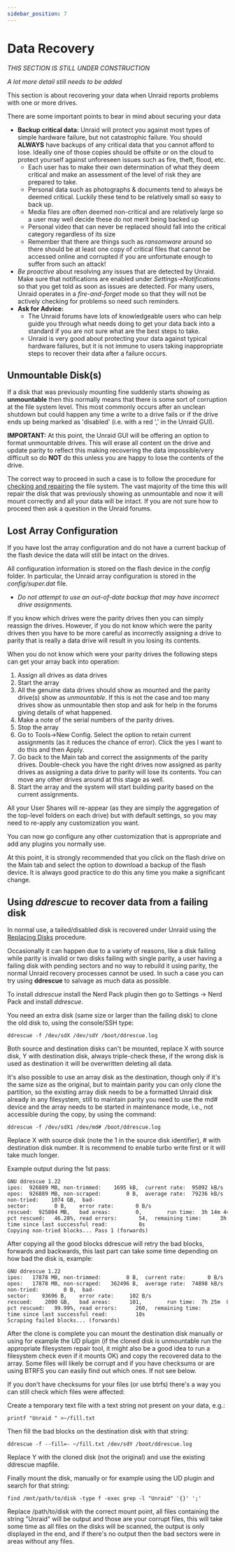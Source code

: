 ```yaml
---
sidebar_position: 7
---
```


# Data Recovery

_THIS SECTION IS STILL UNDER CONSTRUCTION_

_A lot more detail still needs to be added_

This section is about recovering your data when Unraid reports problems
with one or more drives.

There are some important points to bear in mind about securing your
data

- **Backup critical data:** Unraid will protect you against most types
  of simple hardware failure, but not catastrophic failure. You should
  **ALWAYS** have backups of any critical data that you cannot afford
  to lose. Ideally one of those copies should be offsite or on the
  cloud to protect yourself against unforeseen issues such as fire,
  theft, flood, etc.
  - Each user has to make their own determination of what they deem
    critical and make an assessment of the level of risk they are
    prepared to take.
  - Personal data such as photographs & documents tend to always be
    deemed critical. Luckily these tend to be relatively small so
    easy to back up.
  - Media files are often deemed non-critical and are relatively
    large so a user may well decide these do not merit being backed
    up
  - Personal video that can never be replaced should fall into the
    critical category regardless of its size
  - Remember that there are things such as _ransomware_ around so
    there should be at least one copy of critical files that cannot
    be accessed online and corrupted if you are unfortunate enough
    to suffer from such an attack!
- _Be proactive_ about resolving any issues that are detected by
  Unraid. Make sure that notifications are enabled under
  _Settings-\>Notifications_ so that you get told as soon as issues
  are detected. For many users, Unraid operates in a _fire-and-forget_
  mode so that they will not be actively checking for problems so need
  such reminders.
- **Ask for Advice:**
  - The Unraid forums have lots of knowledgeable users who can help
    guide you through what needs doing to get your data back into a
    standard if you are not sure what are the best steps to take.
  - Unraid is very good about protecting your data against typical
    hardware failures, but it is not immune to users taking
    inappropriate steps to recover their data after a failure
    occurs.

## Unmountable Disk(s)

If a disk that was previously mounting fine suddenly starts showing as
**unmountable** then this normally means that there is some sort of
corruption at the file system level. This most commonly occurs after an
unclean shutdown but could happen any time a write to a drive fails or
if the drive ends up being marked as 'disabled' (i.e. with a red ','
in the Unraid GUI).

**IMPORTANT:** At this point, the Unraid GUI will be offering an option
to format unmountable drives. This will erase all content on the drive
and update parity to reflect this making recovering the data
impossible/very difficult so do **NOT** do this unless you are happy to
lose the contents of the drive.

The correct way to proceed in such a case is to follow the procedure for [checking and repairing](../manual/storage-management.md#checking-a-file-system) the file system. The vast majority of the time this will repair the disk that was previously showing as unmountable and now it will mount correctly and all your data will be intact. If you are not sure how to proceed then ask a question in the Unraid forums.

## Lost Array Configuration

If you have lost the array configuration and do not have a current
backup of the flash device the data will still be intact on the drives.

All configuration information is stored on the flash device in the
_config_ folder. In particular, the Unraid array configuration is stored
in the _config/super.dat_ file.

- _Do not attempt to use an out-of-date backup that may have incorrect
  drive assignments._

If you know which drives were the parity drives then you can simply
reassign the drives. However, if you do not know which were the parity
drives then you have to be more careful as incorrectly assigning a drive
to parity that is really a data drive will result in you losing its
contents.

When you do not know which were your parity drives the following steps
can get your array back into operation:

1. Assign all drives as data drives
2. Start the array
3. All the genuine data drives should show as mounted and the parity
   drive(s) show as _unmountable_. If this is not the case and too many
   drives show as unmountable then stop and ask for help in the forums
   giving details of what happened.
4. Make a note of the serial numbers of the parity drives.
5. Stop the array
6. Go to Tools-\>New Config. Select the option to retain current
   assignments (as it reduces the chance of error). Click the yes I
   want to do this and then Apply.
7. Go back to the Main tab and correct the assignments of the parity
   drives. Double-check you have the right drives now assigned as
   parity drives as assigning a data drive to parity will lose its
   contents. You can move any other drives around at this stage as
   well.
8. Start the array and the system will start building parity based on
   the current assignments.

All your User Shares will re-appear (as they are simply the aggregation
of the top-level folders on each drive) but with default settings, so
you may need to re-apply any customization you want.

You can now go configure any other customization that is appropriate and
add any plugins you normally use.

At this point, it is strongly recommended that you click on the flash
drive on the Main tab and select the option to download a backup of
the flash device. It is always good practice to do this any time you make
a significant change.

## Using _ddrescue_ to recover data from a failing disk

In normal use, a tailed/disabled disk is recovered under Unraid using the [Replacing Disks](../manual/storage-management.md#replacing-disks) procedure.

Occasionally it can happen due to a variety of reasons, like a disk
failing while parity is invalid or two disks failing with single parity,
a user having a failing disk with pending sectors and no way to rebuild
it using parity, the normal Unraid recovery processes cannot be used. In
such a case you can try using **ddrescue** to salvage as much data as
possible.

To install _ddrescue_ install the Nerd Pack plugin then go to Settings
-\> Nerd Pack and install _ddrescue_.

You need an extra disk (same size or larger than the failing disk) to
clone the old disk to, using the console/SSH type:

`ddrescue -f /dev/sdX /dev/sdY /boot/ddrescue.log`

Both source and destination disks can't be mounted, replace X with
source disk, Y with destination disk, always triple-check these, if the
wrong disk is used as destination it will be overwritten deleting all
data.

It's also possible to use an array disk as the destination, though only
if it's the same size as the original, but to maintain parity you can
only clone the partition, so the existing array disk needs to be a
formatted Unraid disk already in any filesystem, still to maintain
parity you need to use the md# device and the array needs to be started
in maintenance mode, i.e., not accessible during the copy, by using the
command:

`ddrescue -f /dev/sdX1 /dev/md# /boot/ddrescue.log`

Replace X with source disk (note the 1 in the source disk identifier), \#
with destination disk number. It is recommend to enable turbo write
first or it will take much longer.

Example output during the 1st pass:

```
GNU ddrescue 1.22
ipos:  926889 MB, non-trimmed:    1695 kB,  current rate:  95092 kB/s
opos:  926889 MB, non-scraped:        0 B,  average rate:  79236 kB/s
non-tried:    1074 GB,  bad-sector:        0 B,    error rate:       0 B/s
rescued:  925804 MB,   bad areas:        0,        run time:  3h 14m 44s
pct rescued:   46.28%, read errors:       54,  remaining time:      3h 18m
time since last successful read:          0s
Copying non-tried blocks... Pass 1 (forwards)
```

After copying all the good blocks ddrescue will retry the bad blocks,
forwards and backwards, this last part can take some time depending on
how bad the disk is, example:

```
GNU ddrescue 1.22
ipos:   17878 MB, non-trimmed:        0 B,  current rate:       0 B/s
opos:   17878 MB, non-scraped:   362496 B,  average rate:  74898 kB/s
non-tried:        0 B,  bad-sector:    93696 B,    error rate:     102 B/s
rescued:    2000 GB,   bad areas:      101,        run time:  7h 25m  8s
pct rescued:   99.99%, read errors:      260,  remaining time:         25m
time since last successful read:         10s
Scraping failed blocks... (forwards)
```

After the clone is complete you can mount the destination disk manually
or using for example the UD plugin (if the cloned disk is unmountable
run the appropriate filesystem repair tool, it might also be a good idea
to run a filesystem check even if it mounts OK) and copy the recovered
data to the array. Some files will likely be corrupt and if you have
checksums or are using BTRFS you can easily find out which ones. If not
see below.

If you don't have checksums for your files (or use btrfs) there's a
way you can still check which files were affected:

Create a temporary text file with a text string not present on your
data, e.g.:

`printf "Unraid " >~/fill.txt`

Then fill the bad blocks on the destination disk with that string:

`ddrescue -f --fill=- ~/fill.txt /dev/sdY /boot/ddrescue.log`

Replace Y with the cloned disk (not the original) and use the existing
ddrescue mapfile.

Finally mount the disk, manually or for example using the UD plugin and
search for that string:

`find /mnt/path/to/disk -type f -exec grep -l "Unraid" '{}' ';'`

Replace /path/to/disk with the correct mount point, all files containing
the string "Unraid" will be output and those are your corrupt files,
this will take some time as all files on the disks will be scanned, the
output is only displayed in the end, and if there's no output then the
bad sectors were in areas without any files.
